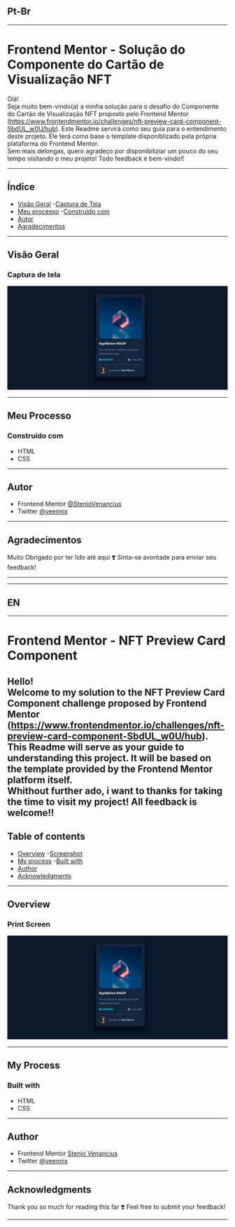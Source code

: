 ## Pt-Br
------------------------------------------------------------------------------------------------------------------------------------------------ 
# Frontend Mentor - Solução do Componente do Cartão de Visualização NFT
Olá! <br>
Seja muito bem-vindo(a) a minha solução para o desafio do Componente do Cartão de Visualização NFT proposto pelo Frontend Mentor (https://www.frontendmentor.io/challenges/nft-preview-card-component-SbdUL_w0U/hub). Este Readme servirá como seu guia para o entendimento deste projeto. Ele terá como base o template disponiblizado pela própria plataforma do Frontend Mentor.
<br>
Sem mais delongas, quero agradeço por disponibiliziar um pouco do seu tempo visitando o meu projeto!
Todo feedback é bem-vindo!!

------------------------------------------------------------------------------------------------------------------------------------------------

## Índice

- [Visão Geral](#visão-geral)
    -[Captura de Tela](#captura-de-tela)
- [Meu processo](#meu-processo)
    -[Construído com](#construído-com)
- [Autor](#autor)
- [Agradecimentos](#agradecimentos)

------------------------------------------------------------------------------------------------------------------------------------------------

## Visão Geral
### Captura de tela
![](./design/solu%C3%A7%C3%A3o.png)

------------------------------------------------------------------------------------------------------------------------------------------------

## Meu Processo 
### Construído com 
- HTML 
- CSS


------------------------------------------------------------------------------------------------------------------------------------------------

## Autor 
- Frontend Mentor [@StenioVenancius](frontendmentor.io/profile/StenioVenancius)
- Twitter [@veennix](https://twitter.com/veennix)

------------------------------------------------------------------------------------------------------------------------------------------------

## Agradecimentos 
Muito Obrigado por ter lido até aqui ❣️
Sinta-se avontade para enviar seu feedback!

------------------------------------------------------------------------------------------------------------------------------------------------
------------------------------------------------------------------------------------------------------------------------------------------------
## EN
------------------------------------------------------------------------------------------------------------------------------------------------

# Frontend Mentor - NFT Preview Card Component
Hello! <br>
Welcome to my solution to the NFT Preview Card Component challenge proposed by Frontend Mentor (https://www.frontendmentor.io/challenges/nft-preview-card-component-SbdUL_w0U/hub). This Readme will serve as your guide to understanding this project. It will be based on the template provided by the Frontend Mentor platform itself.
<br>
Whithout further ado, i want to thanks for taking the time to visit my project!
All feedback is welcome!!
------------------------------------------------------------------------------------------------------------------------------------------------

## Table of contents
- [Overview](#Overview)
    -[Screenshot](#screenshot)
- [My process](#my-process)
    -[Built with](#built-with)
- [Author](#author)
- [Acknowledgments](#acknowledgments)

------------------------------------------------------------------------------------------------------------------------------------------------

## Overview
### Print Screen
![](./design/solu%C3%A7%C3%A3o.png)

------------------------------------------------------------------------------------------------------------------------------------------------

## My Process
### Built with
- HTML
- CSS

------------------------------------------------------------------------------------------------------------------------------------------------

## Author
- Frontend Mentor [Stenio Venancius](frontendmentor.io/profile/StenioVenancius)
- Twitter [@veennix](https://twitter.com/veennix)

------------------------------------------------------------------------------------------------------------------------------------------------

## Acknowledgments
Thank you so much for reading this far ❣️
Feel free to submit your feedback!

------------------------------------------------------------------------------------------------------------------------------------------------